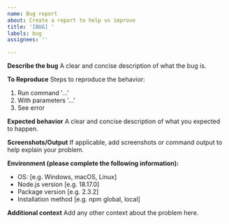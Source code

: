 ```yaml
---
name: Bug report
about: Create a report to help us improve
title: '[BUG] '
labels: bug
assignees: ''

---
```


**Describe the bug**
A clear and concise description of what the bug is.

**To Reproduce**
Steps to reproduce the behavior:
1. Run command '...'
2. With parameters '...'
3. See error

**Expected behavior**
A clear and concise description of what you expected to happen.

**Screenshots/Output**
If applicable, add screenshots or command output to help explain your problem.

**Environment (please complete the following information):**
 - OS: [e.g. Windows, macOS, Linux]
 - Node.js version [e.g. 18.17.0]
 - Package version [e.g. 2.3.2]
 - Installation method [e.g. npm global, local]

**Additional context**
Add any other context about the problem here.